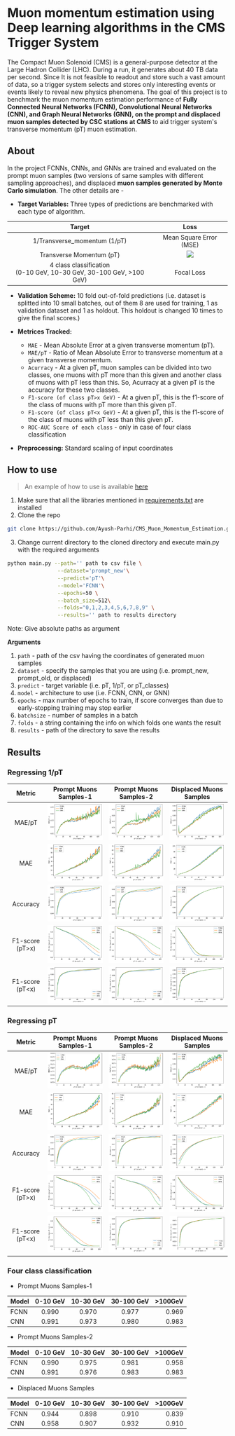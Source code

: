 # Muon momentum estimation using Deep learning algorithms in the CMS Trigger System

The Compact Muon Solenoid (CMS) is a general-purpose detector at the Large Hadron Collider (LHC). During a run, it generates about 40 TB data per second. Since It is not feasible to readout and store such a vast amount of data, so a trigger system selects and stores only interesting events or events likely to reveal new physics phenomena. The goal of this project is to benchmark the muon momentum estimation performance of **Fully Connected Neural Networks (FCNN), Convolutional Neural Networks (CNN), and Graph Neural Networks (GNN), on the prompt and displaced muon samples detected by CSC stations at CMS** to aid trigger system's transverse momentum (pT) muon estimation.

## About
In the project FCNNs, CNNs, and GNNs are trained and evaluated on the prompt muon samples (two versions of same samples with different sampling approaches), and displaced **muon samples generated by Monte Carlo simulation**. The other details are - 

+ **Target Variables:** Three types of predictions are benchmarked with each type of algorithm.

| Target | Loss |
 :---: | :---: |
 1/Transverse_momentum (1/pT) | Mean Square Error (MSE) |
 Transverse Momentum (pT) | <img src="https://render.githubusercontent.com/render/math?math=y%5C_true%20*%20(%5Cfrac%7By%5C_true%20-%20y%5C_predicted%7D%7By%5C_true%7D)%5E%7B2%7D"> |
 4 class classification <br> (0-10 GeV, 10-30 GeV, 30-100 GeV, >100 GeV) | Focal Loss |

+ **Validation Scheme:** 10 fold out-of-fold predictions (i.e. dataset is splitted into 10 small batches, out of them 8 are used for training, 1 as validation dataset and 1 as holdout. This holdout is changed 10 times to give the final scores.)
+ **Metrices Tracked:** <br>
  + `MAE` - Mean Absolute Error at a given transverse momentum (pT).<br>
  + `MAE/pT` - Ratio of Mean Absolute Error to transverse momentum at a given transverse momentum.<br>
  + `Acurracy` - At a given pT, muon samples can be divided into two classes, one muons with pT more than this given and another class of muons with pT less than this. So, Acurracy at a given pT is the accuracy for these two classes. <br>
  + `F1-score (of class pT>x GeV)` - At a given pT, this is the f1-score of the class of muons with pT more than this given pT.<br>
  + `F1-score (of class pT<x GeV)` - At a given pT, this is the f1-score of the class of muons with pT less than this given pT.<br> 
  + `ROC-AUC Score of each class` - only in case of four class classification

+ **Preprocessing:** Standard scaling of input coordinates


## How to use

> An example of how to use is available [here](https://github.com/Ayush-Parhi/CMS_Muon_Momentum_Estimation/blob/main/Example/cms-example.ipynb)

1. Make sure that all the libraries mentioned in [requirements.txt](https://github.com/Ayush-Parhi/CMS_Muon_Momentum_Estimation/blob/main/requirements.txt) are installed
2. Clone the repo
```sh
git clone https://github.com/Ayush-Parhi/CMS_Muon_Momentum_Estimation.git
```
3. Change current directory to the cloned directory and execute main.py with the required arguments
```sh
python main.py --path='' path to csv file \
                --dataset='prompt_new'\
                --predict='pT'\
                --model='FCNN'\
                --epochs=50 \
                --batch_size=512\
                --folds="0,1,2,3,4,5,6,7,8,9" \
                --results='' path to results directory
```
Note: Give absolute paths as argument

**Arguments**
1. `path` - path of the csv having the coordinates of generated muon samples
2. `dataset` - specify the samples that you are using (i.e. prompt_new, prompt_old, or displaced)
3. `predict` - target variable (i.e. pT, 1/pT, or pT_classes)
4. `model` - architecture to use (i.e. FCNN, CNN, or GNN)
5. `epochs` - max number of epochs to train, if score converges than due to early-stopping training may stop earlier
6. `batchsize` - number of samples in a batch
7. `folds` - a string containing the info on which folds one wants the result
8. `results` - path of the directory to save the results

## Results

### Regressing 1/pT

| Metric | Prompt Muons Samples-1 | Prompt Muons Samples-2 | Displaced Muons Samples |
| :---: | :---: | :---: | :---: |
| MAE/pT | ![](https://github.com/Ayush-Parhi/CMS_Muon_Momentum_Estimation/blob/main/Results/P1_1_pT_mae_pT.png) | ![](https://github.com/Ayush-Parhi/CMS_Muon_Momentum_Estimation/blob/main/Results/P2_1_pT_mae_pT.png) | ![](https://github.com/Ayush-Parhi/CMS_Muon_Momentum_Estimation/blob/main/Results/displ_1_pT_mae_pT.png) |
| MAE | ![](https://github.com/Ayush-Parhi/CMS_Muon_Momentum_Estimation/blob/main/Results/P1_1_pT_mae.png) | ![](https://github.com/Ayush-Parhi/CMS_Muon_Momentum_Estimation/blob/main/Results/P2_1_pT_mae.png) | ![](https://github.com/Ayush-Parhi/CMS_Muon_Momentum_Estimation/blob/main/Results/displ_1_pT_mae.png) |
| Accuracy | ![](https://github.com/Ayush-Parhi/CMS_Muon_Momentum_Estimation/blob/main/Results/P1_1_pT_accuracy.png) | ![](https://github.com/Ayush-Parhi/CMS_Muon_Momentum_Estimation/blob/main/Results/P2_1_pT_accuracy.png) | ![](https://github.com/Ayush-Parhi/CMS_Muon_Momentum_Estimation/blob/main/Results/displ_1_pT_accuracy.png) |
| F1-score (pT>x) | ![](https://github.com/Ayush-Parhi/CMS_Muon_Momentum_Estimation/blob/main/Results/P1_1_pT_f1_class_pT_morethan_x.png) | ![](https://github.com/Ayush-Parhi/CMS_Muon_Momentum_Estimation/blob/main/Results/P2_1_pT_f1_class_pT_morethan_x.png) | ![](https://github.com/Ayush-Parhi/CMS_Muon_Momentum_Estimation/blob/main/Results/displ_1_pT_f1_class_pT_morethan_x.png) |
| F1-score (pT<x) | ![](https://github.com/Ayush-Parhi/CMS_Muon_Momentum_Estimation/blob/main/Results/P1_1_pT_f1_class_pT_lessthan_x.png) | ![](https://github.com/Ayush-Parhi/CMS_Muon_Momentum_Estimation/blob/main/Results/P2_1_pT_f1_class_pT_lessthan_x.png) | ![](https://github.com/Ayush-Parhi/CMS_Muon_Momentum_Estimation/blob/main/Results/displ_1_pT_f1_class_pT_lessthan_x.png) |


### Regressing pT

| Metric | Prompt Muons Samples-1 | Prompt Muons Samples-2 | Displaced Muons Samples |
| :---: | :---: | :---: | :---: |
| MAE/pT | ![](https://github.com/Ayush-Parhi/CMS_Muon_Momentum_Estimation/blob/main/Results/pT%20results/P1_MAE_pT.png) | ![](https://github.com/Ayush-Parhi/CMS_Muon_Momentum_Estimation/blob/main/Results/pT%20results/P2_MAE_pT.png) | ![](https://github.com/Ayush-Parhi/CMS_Muon_Momentum_Estimation/blob/main/Results/pT%20results/MAE_pT_displaced.png) |
| MAE | ![](https://github.com/Ayush-Parhi/CMS_Muon_Momentum_Estimation/blob/main/Results/pT%20results/P1_MAE.png) | ![](https://github.com/Ayush-Parhi/CMS_Muon_Momentum_Estimation/blob/main/Results/pT%20results/P2_MAE.png) | ![](https://github.com/Ayush-Parhi/CMS_Muon_Momentum_Estimation/blob/main/Results/pT%20results/MAE_displaced.png) |
| Accuracy | ![](https://github.com/Ayush-Parhi/CMS_Muon_Momentum_Estimation/blob/main/Results/pT%20results/P1_accuracy.png) | ![](https://github.com/Ayush-Parhi/CMS_Muon_Momentum_Estimation/blob/main/Results/pT%20results/P2_accuracy.png) | ![](https://github.com/Ayush-Parhi/CMS_Muon_Momentum_Estimation/blob/main/Results/pT%20results/Accuracy_displaced.png) |
| F1-score (pT>x) | ![](https://github.com/Ayush-Parhi/CMS_Muon_Momentum_Estimation/blob/main/Results/pT%20results/P1_f1_class_morethan.png) | ![](https://github.com/Ayush-Parhi/CMS_Muon_Momentum_Estimation/blob/main/Results/pT%20results/P2_f1_class_morethan.png) | ![](https://github.com/Ayush-Parhi/CMS_Muon_Momentum_Estimation/blob/main/Results/pT%20results/f1_class_morethan_displaced.png) |
| F1-score (pT<x) | ![](https://github.com/Ayush-Parhi/CMS_Muon_Momentum_Estimation/blob/main/Results/pT%20results/f1_class_morethan_displaced.png) | ![](https://github.com/Ayush-Parhi/CMS_Muon_Momentum_Estimation/blob/main/Results/pT%20results/P2_f1_class_lessthan.png) | ![](https://github.com/Ayush-Parhi/CMS_Muon_Momentum_Estimation/blob/main/Results/pT%20results/f1_class_lessthan_displaced.png) |

    
### Four class classification

* Prompt Muons Samples-1

| Model | 0-10 GeV | 10-30 GeV | 30-100 GeV | >100GeV |
|:---|:----:|:----:|:----:|----:|
| FCNN | 0.990 | 0.970 | 0.977 | 0.969 |
| CNN | 0.991 | 0.973 | 0.980 | 0.983 |

* Prompt Muons Samples-2

| Model | 0-10 GeV | 10-30 GeV | 30-100 GeV | >100GeV |
|:---|:----:|:----:|:----:|----:|
| FCNN | 0.990 | 0.975 | 0.981 | 0.958 |
| CNN | 0.991 | 0.976 | 0.983 | 0.983 |

* Displaced Muons Samples

| Model | 0-10 GeV | 10-30 GeV | 30-100 GeV | >100GeV |
|:---|:----:|:----:|:----:|----:|
| FCNN | 0.944 | 0.898 | 0.910 | 0.839 |
| CNN | 0.958 | 0.907 | 0.932 | 0.910 |
